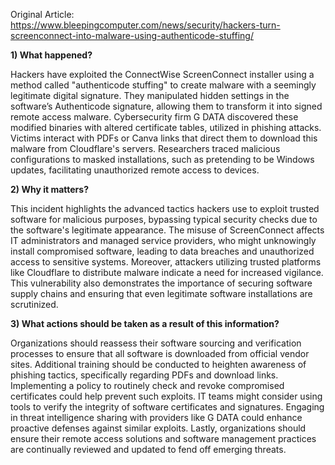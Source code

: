 Original Article: https://www.bleepingcomputer.com/news/security/hackers-turn-screenconnect-into-malware-using-authenticode-stuffing/

**1) What happened?**

Hackers have exploited the ConnectWise ScreenConnect installer using a method called "authenticode stuffing" to create malware with a seemingly legitimate digital signature. They manipulated hidden settings in the software’s Authenticode signature, allowing them to transform it into signed remote access malware. Cybersecurity firm G DATA discovered these modified binaries with altered certificate tables, utilized in phishing attacks. Victims interact with PDFs or Canva links that direct them to download this malware from Cloudflare's servers. Researchers traced malicious configurations to masked installations, such as pretending to be Windows updates, facilitating unauthorized remote access to devices.

**2) Why it matters?**

This incident highlights the advanced tactics hackers use to exploit trusted software for malicious purposes, bypassing typical security checks due to the software's legitimate appearance. The misuse of ScreenConnect affects IT administrators and managed service providers, who might unknowingly install compromised software, leading to data breaches and unauthorized access to sensitive systems. Moreover, attackers utilizing trusted platforms like Cloudflare to distribute malware indicate a need for increased vigilance. This vulnerability also demonstrates the importance of securing software supply chains and ensuring that even legitimate software installations are scrutinized.

**3) What actions should be taken as a result of this information?**

Organizations should reassess their software sourcing and verification processes to ensure that all software is downloaded from official vendor sites. Additional training should be conducted to heighten awareness of phishing tactics, specifically regarding PDFs and download links. Implementing a policy to routinely check and revoke compromised certificates could help prevent such exploits. IT teams might consider using tools to verify the integrity of software certificates and signatures. Engaging in threat intelligence sharing with providers like G DATA could enhance proactive defenses against similar exploits. Lastly, organizations should ensure their remote access solutions and software management practices are continually reviewed and updated to fend off emerging threats.